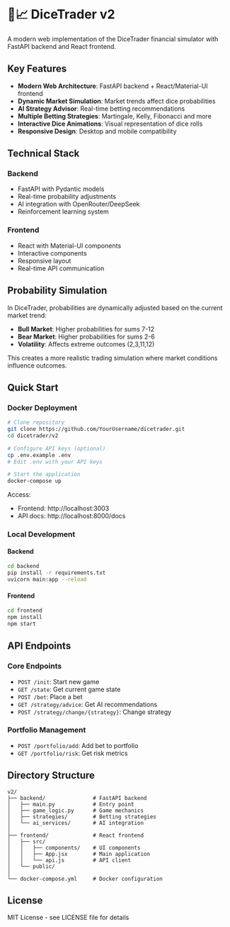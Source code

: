 # 🎲📈 DiceTrader v2

A modern web implementation of the DiceTrader financial simulator with FastAPI backend and React frontend.

## Key Features

- **Modern Web Architecture**: FastAPI backend + React/Material-UI frontend
- **Dynamic Market Simulation**: Market trends affect dice probabilities
- **AI Strategy Advisor**: Real-time betting recommendations
- **Multiple Betting Strategies**: Martingale, Kelly, Fibonacci and more
- **Interactive Dice Animations**: Visual representation of dice rolls
- **Responsive Design**: Desktop and mobile compatibility

## Technical Stack

### Backend
- FastAPI with Pydantic models
- Real-time probability adjustments
- AI integration with OpenRouter/DeepSeek
- Reinforcement learning system

### Frontend
- React with Material-UI components
- Interactive components
- Responsive layout
- Real-time API communication

## Probability Simulation

In DiceTrader, probabilities are dynamically adjusted based on the current market trend:
- **Bull Market**: Higher probabilities for sums 7-12
- **Bear Market**: Higher probabilities for sums 2-6
- **Volatility**: Affects extreme outcomes (2,3,11,12)

This creates a more realistic trading simulation where market conditions influence outcomes.

## Quick Start

### Docker Deployment

```bash
# Clone repository
git clone https://github.com/YourUsername/dicetrader.git
cd dicetrader/v2

# Configure API keys (optional)
cp .env.example .env
# Edit .env with your API keys

# Start the application
docker-compose up
```

Access:
- Frontend: http://localhost:3003
- API docs: http://localhost:8000/docs

### Local Development

#### Backend
```bash
cd backend
pip install -r requirements.txt
uvicorn main:app --reload
```

#### Frontend
```bash
cd frontend
npm install
npm start
```

## API Endpoints

### Core Endpoints
- `POST /init`: Start new game
- `GET /state`: Get current game state
- `POST /bet`: Place a bet
- `GET /strategy/advice`: Get AI recommendations
- `POST /strategy/change/{strategy}`: Change strategy

### Portfolio Management
- `POST /portfolio/add`: Add bet to portfolio
- `GET /portfolio/risk`: Get risk metrics

## Directory Structure

```
v2/
├── backend/               # FastAPI backend
│   ├── main.py            # Entry point
│   ├── game_logic.py      # Game mechanics
│   ├── strategies/        # Betting strategies
│   └── ai_services/       # AI integration
│
├── frontend/              # React frontend
│   ├── src/
│   │   ├── components/    # UI components
│   │   ├── App.jsx        # Main application
│   │   └── api.js         # API client
│   └── public/
│
└── docker-compose.yml     # Docker configuration
```

## License

MIT License - see LICENSE file for details